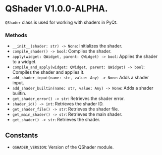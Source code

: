 # QShader V1.0.0-ALPHA.
`QShader` class is used for working with shaders in PyQt.

### Methods
- `__init__(shader: str) -> None`: Initializes the shader.
- `compile_shader() -> bool`: Compiles the shader.
- `apply(widget: QWidget, parent: QWidget) -> bool`: Applies the shader to a widget.
- `compile_and_apply(widget: QWidget, parent: QWidget) -> bool`: Compiles the shader and applies it.
- `add_shader_input(name: str, value: Any) -> None`: Adds a shader input.
- `add_shader_builtin(name: str, value: Any) -> None`: Adds a shader builtin.
- `get_shader_error() -> str`: Retrieves the shader error.
- `shader_id() -> int`: Retrieves the shader ID.
- `get_shader_file() -> str`: Retrieves the shader file.
- `get_main_shader() -> str`: Retrieves the main shader.
- `get_shader() -> str`: Retrieves the shader.

## Constants
- `QSHADER_VERSION`: Version of the QShader module.
